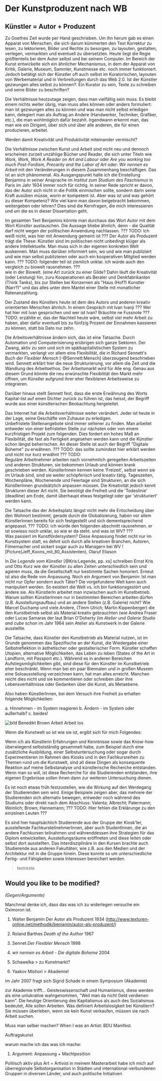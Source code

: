 # Der Kunstproduzent nach WB

## Künstler = Autor + Produzent 

Zu Goethes Zeit wurde per Hand geschrieben. Um ihn herum gab es einen Apparat von Menschen, die sich darum kümmerten den Text Korrektur zu lesen, 
zu lektorieren, Bilder und Rechte zu besorgen, zu layouten, gestalten, verlegen, vermarkten und eventuell zu übersetzten. Heute liegt die Regie größtenteils bei 
dem Autor selbst und bei seinem Computer. Im Bereich der Kunst entwickelte sich ein ähnlicher Mechanismus, in dem der Apparat von Kritik, Galerie, Museum, 
Sammler, Kunstmesse etc. noch immer funktioniert. Jedoch betätigt sich der Künstler oft auch selbst im Kuratorischen, layouten von Werbematerial und in 
Verbreitungen durch das Web 2.0. Ist der Künstler gezwungen alles selbst zu können?: Ein Kurator zu sein, Texte zu schreiben und seine Bilder zu beschriften?

Die Verhältnisse heutzutage zeigen, dass man vielfältig sein muss. Es bleibt einem nichts weiter übrig, man muss alles können oder anders formuliert: 
man ist gezwungen alles zu können und was man nicht selbst erledigen kann, delegiert man als Auftrag an Andere (Handwerker, Techniker, Grafiker, etc.), die man wohlmöglich 
dafür bezahlt. Irgendwann erkennt man, das man wie ein Dirigent, über sich und über alle anderen, die für einen produzieren, arbeitet.
 
Werden damit Kreativität und Produktivität miteinander vermischt?

Die Verhältnisse zwischen Kunst und Arbeit sind nicht neu und dennoch erscheinen zurzeit unzählige Bücher und Reader, die sich unter Titeln wie *Work, Work, Work A Reader on Art and Labour* oder *Are you working too much Post-Fordism, 
Precarity and the Labor of Art* oder: *Wir nennen es Arbeit* mit den Veränderungen in diesem Zusammenhang 
beschäftigen. Das ist an sich phänomenal. Als Ausgangspunkt halte ich die Einstellung Benjamins in seiner 
Ansprache im *Institut zum Studium des Faschismus* in Paris im Jahr 1934 immer noch für richtig. In seiner Rede spricht er davon, das der Autor sich nicht in die Politik 
einmischen sollte, sondern darin seine Kraft ausüben müsse, worin er kompetent ist. Aber was ist und was gehört zu dieser Kompetenz? Wie viel kann 
man davon beigebracht bekommen, weitergeben oder lehren? Dies sind die Kernfragen, die mich interessieren und um die es in dieser Dissertation geht. 

Im gesamten Text Benjamins könnte man durchaus das Wort *Autor* mit dem Wort *Künstler* austauschen. Die Aussage bliebe ähnlich, denn - 
die Qualität darf nicht wegen der politischen Anwendung nachlassen. ???  TODO:   Ich weiß nicht, was hier mit Anwendung gemeint ist ???    Der Autor als Produzent trägt die These: Künstler sind im politischen 
nicht unbedingt klüger als andere Intellektuelle. Man muss sich in der eigenen konkreten Welt auskennen. Man muss darüber informiert sein, wo und wie man
publiziert und wie man selbst publizieren oder auch ein kooperativen Mitglied werden kann. 
???  TODO:   folgender teil ist ziemlich unklar. ich würde auch den vergleich zu biowelt rausnehmen. ???   
wie in der Biowelt. (eine Art zurück zu einer Gilde? Dahin 
läuft die Kreativität (oder Leistung) hin, zuru Kooperationen als Berater und Denkfabrikanten (Think Tanks), bis zur Stellen bei Konzernen 
als "Haus (Hof?) Kunstler (Narr?)" und das alles unter dem Mantel einer Stelle mit monatlicher Ratenanzahlung. 

Der Zustand des Künstlers heute ist dem des Autors und anderen kreativ orientierten Menschen ähnlich. In einem Gespräch mit Ivan Ivanji ???    Wer hat hier mit Ivan gesprochen und wer ist Ivan? Bräuchte ne Fussnote ???  TODO:   erzählte er, 
das der Nachteil heute wäre, selbst viel mehr Arbeit zu haben, aber dafür eventuell bis zu fünfzig Prozent der Einnahmen kassieren zu können, statt 
bis Dato nur zehn.

Die Arbeitsverhältnisse ändern sich, das ist eine Tatsache. Durch Automation und Computerisierung erübrigen sich ganze Sektoren.
Der Zwang, aktiv zu sein und sich im spätkapitalistischen System zu vermarkten, verlangt vor allem eine Flexibilität, die in 
Richard Sennett's Buch *der Flexibler Mensch* [-@Sennett:Mensch] überzeugend beschrieben wird. Sennett erklärt hier die neue 
Strukturierung, vor allem die Zeit und die Wandlung des Arbeitsethos. Der Arbeitsmarkt wird für Alle eng. Genau aus diesem Grund 
könnte die neu erwünschte Flexibilität den Markt mehr öffnen, um Künstler aufgrund ihrer eher flexibleren Arbeitsweise zu integrieren. 

Darüber hinaus stellt Sennett fest, dass die erste Erwähnung des Worts Kapital-list auf einen Dichter zurück zu führen ist, das heisst, der Begriff 
wurde aus einer künstlerischen Beobachtung hergeleitet. 

Das Internet hat die Arbeitsverhältnisse weiter verändert. Jeder ist heute in der Lage, seine Geschäfte von Zuhause zu erledigen.  
Unbefristete Stellenangebote sind immer seltener zu finden. Man arbeitet entweder von einer befristeten Stelle zur nächsten oder von einem kurzfristigen Projekt zum folgenden. Dies fordert ein hohes Maß an Flexibilität, die fast als Fertigkeit angesehen werden kann und die Künstler schon längst beherrschen. An dieser Stelle ist auch der Begriff "Digitale Boheme" zu erwähnen. ???  TODO:   das sollte zumindest hier erklärt werden und nicht nur kurz erwähnt ???  TODO:  
Reguläre Arbeitnehmer arbeiten nach vornehmlich geregelten Arbeitszeiten und anderen Strukturen, sie bekommen Urlaub und können krank geschrieben werden. KünstlerInnen kennen keine 'Freizeit', selbst wenn sie im Urlaub sind, sind sie weiter schöpferisch und kreativ tätig. Tageszeiten, Wochenpläne, Wochenende und Feiertage sind Strukturen, 
an die sich KünstlerInnen grundsätzlich anpassen müssen. Die Kreativität jedoch kennt Strukturen dieser Art nicht. Sie benötigt die Freiheit und die 'Todeslinie' (deadline) am Ende, damit überhaupt etwas festgelegt oder gar 'strukturiert' werden kann.

Die Tatsache das der Arbeitsplatz längst nicht mehr die Entscheidung über den Wohnort bestimmt, gerade durch die 
Globalisierung, haben vor allem KünstlerInnen bereits für sich festgestellt und sich dementsprechend angepasst. 
???  TODO:   ich würde den folgenden abschnitt rausnehmen. er ist sowieso noch unklar, so wie er da steht. und was ist WV? ???  
Was passiert im Kunstfördersystem? Diese Anpassung findet nicht nur im Kunstsystem statt, es dehnt sich durch alle kreativen 
Branchen, Autoren, Filmemacher und sickert sogar auch zu Managern bei WV ![Picture]Jeff_Koons_mit_80_Assistenten), Olaruf Eliason

In *Die Legende vom Künstler* [@Kris:Legende, pp. xx] schreiben Ernst Kris und Otto Kurz wie der Künstler zu allen Zeiten unterschiedlich sein und agieren muss, 
da die Gesellschaft nur bestimmte Sachen honoriert. Erneut ist also die Rede von Anpassung. Noch ein Argument von Benjamin: Ist man nicht nur Opfer 
sondern auch Täter? Die vorgefundene Welt kann auch manipuliert werden. So existiert die Welt vs. ich bin funktionsgestört und ändere sie.
Als KünstlerIn arbeitet man inzwischen auch im Kunstbetrieb. Warum sollten KünstlerInnen nur in bestimmten Bereichen arbeiten dürfen (z.B. Ausstellungsaufbau) und an andere Stellen 
(z.B. Galerie) nicht? Wie Marcel Duchamp und viele Andere, (Timm Ulrich; Martin Kippenberger) die den Kunstbetrieb selbst als Material kreativ gebrauchten 
(wie Andrea Fraser oder Lucas Samaras der laut Brian O'Doherty (im *Atelier und Galerie Studio and cube* schon im Jahr 1964 sein Atelier als Kunstwerk in der 
Galerie ausstellte. 

Die Tatsache, dass Künstler den Kunstbetrieb als Material nutzen, ist im Grunde genommen das Spezifische an der Kunst, die Wiedergabe einer 
Selbstreflektion in ästhetischer oder gestalterischer Form. Künstler schaffen Utopien, alternative Möglichkeiten, das Leben zu leben (States 
of the Art in Landform, mit Passport etc.). Während es in anderen Bereichen Aufstiegsmöglichkeiten gibt, sind diese für den Künstler im Kunstbetrieb eher beschränkt. Wenn man bei ein paar Biennalen und in großen Museen eine Soloausstellung verzeichnen kann, hat man alles erreicht. Manchen reicht dies nicht und sie kommentieren oder schreiben über ihre Lebensverhältnisse oder Gedanken über die Kunst, als Metaebene.

Also haben KünstlerInnen, bei dem Versuch ihre Freiheit zu erhalten folgende Möglichkeiten:

a. Hinnehmen - im System reagieren
b. Ändern - im System oder außerhalb?
c. beides!


![bild Benedikt Brown Arbeit Arbeit los]()


Wenn die Kunstwelt so ist wie sie ist, ergibt sich für mich Folgendes:

Wenn ich als Künstlerin Erfahrungen und Kenntnisse sowie das Know-how überwiegend selbstständig gesammelt habe, zum Beispiel durch eine zusätzliche Ausbildung, einer Selbstuntersuchung oder sogar durch Experimentieren im Rahmen des Kiosks und in den Fachkursreihen zu Themen rund um die Kunstwelt, sind all diese Dingen als konsequente Reaktion auf meine Selbstanalyse und künstlerische Recherche entstanden. Wenn man so will, ist diese Recherche für die Studierenden entstanden, ihre eigenen Ergebnisse sollen ihnen dann zur weiteren Untersuchung dienen. 

Es ist noch etwas früh festzustellen, wie die Wirkung auf den Werdegang der Studierenden sein wird. Einige Beispiele zeigen aber, das mehrere der Studierenden sich alternativ bewegen, entweder noch während des Studiums oder direkt nach dem Abschluss:
Valenta; Albrecht; Patermann; Weinlich; Brown; Hannemann; ???  TODO:   Hier fehlen die Erklärunge zu den einzelnen Leuten ???   

Es sind hier hauptsächlich Studierende aus der Gruppe der Kiosk'ler, ausstellende FachkursteilnehmerInnen, aber auch StudentInnen, die an andere Fachkursen teilnahmen und währenddessen ihre Strategien für das Diplom entwickelten, Ausstellungsräume eröffneten und diese leiten oder selbst dort ausstellten. Das Interdisziplinäre in den Kursen brachte auch Studierende aus anderen Fakultäten, wie z.B. aus den Medien und der Architektur 
mit in die Gruppe hinein. Diese konnte so um unterschiedliche Fertig- und Fähigkeiten sowie Interessen bereichert werden.

 > textreste

## Would you like to be modified? 
*(Gegen/Argumente)*

Manchmal denke ich, dass das was ich zu widerlegen versuche ein Oximoron ist.

1. Walter Benjamin Der Autor als Produzent 1934 (http://www.texturen-online.net/methodik/benjamin/autor-als-produzent/)
1. Roland Barthes *Death of the Author* 1967
1. Sennet *Der Flexibler Mensch* 1998
1. *wir nennen es Arbeit - Die digitale Boheme* 2004

1. Schawelka > zu Kunstmarkt?
1. Yaakov Mishori > Akademie!

im Jahr 2007 fragt sich Sigrid Schade in einem Symposium  (Akademie)

zur Akademie trifft... Geisteswissenschaft und Humanismus, diese werden als eine unlukrative wahrgenommen, "Weil man da nicht Geld verdienen kann". 
Die heutige Orientierung des Kapitalismus als auch des Sozialismus bedeutet, Alle sollen Arbeiten. Was definiert Arbeitslosigkeit 
bei Künstlern? Sie müssen überleben, wenn sie kein Kunst verkaufen, müssen sie nach Arbeit suchen. 

Muss man selber machen?
When I was an Artist: BDU Manifest.

Auftragskunst

warum mache ich das was ich mache:
1. Argument: Anpassung + Machtposition

Politisch aktiv plus Art = Artivist
in meinem Masterarbeit habe ich mich auf 
überregionale Selbstorganisation in Städten und international-verbundenen Gruppen in diversen Länder, und auch politische Initiativen
